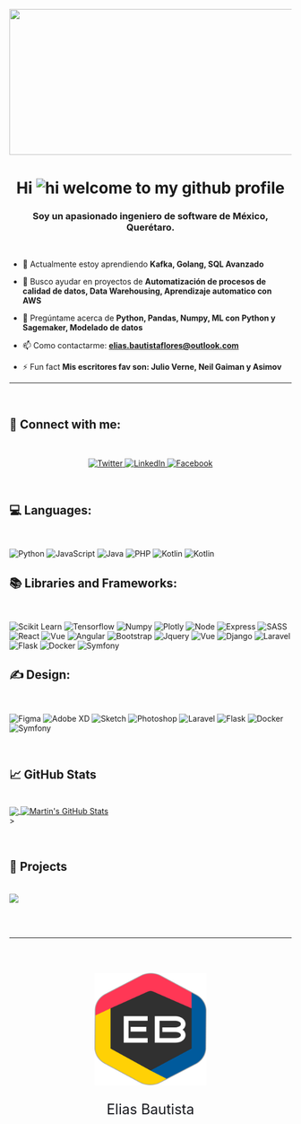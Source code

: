 <!--- GIF --->
<p align="center">
  <img width="1200" height="260" src="https://raw.githubusercontent.com/EliasBautista/EliasBautista/master/assets/Banner.gif">
</p>
 <!--- Encabezado --->
<h1 align="center">Hi <img src="https://user-images.githubusercontent.com/1303154/88677602-1635ba80-d120-11ea-84d8-d263ba5fc3c0.gif" width="28px" alt="hi"> welcome to my github profile</h1>
<h3 align="center">Soy un apasionado ingeniero de software de México, Querétaro.</h3>
<br/>

 <!--- Descripción --->
- 🌱 Actualmente estoy aprendiendo **Kafka, Golang, SQL Avanzado**

- 🤝 Busco ayudar en proyectos de **Automatización de procesos de calidad de datos, Data Warehousing, Aprendizaje automatico con AWS**

- 💬 Pregúntame acerca de **Python, Pandas, Numpy, ML con Python y Sagemaker, Modelado de datos**

- 📫 Como contactarme: **elias.bautistaflores@outlook.com**

- ⚡ Fun fact **Mis escritores fav son: Julio Verne, Neil Gaiman y Asimov**

<hr/>
 <!--- Social --->
<br/>
<h2 align="left"> 📧 Connect with me:</h2>
<br/>

<p align="center">
  <a href="https://twitter.com/HugoDanzig" target="_blank">
    <img src="https://img.shields.io/badge/twitter-%231DA1F2.svg?&style=for-the-badge&logo=twitter&logoColor=white&color=071A2C" alt="Twitter"/>
  </a>
  <a href="https://www.linkedin.com/in/hugo-elias-bautista-flores-6133761aa/" target="_blank">
    <img src="https://img.shields.io/badge/linkedin-%230077B5.svg?&style=for-the-badge&logo=linkedin&logoColor=white&color=071A2C" alt="LinkedIn"/>
  </a>
  <a href="https://www.kaggle.com/eliasbautistafl" target="_blank">
    <img src="https://img.shields.io/badge/Kaggle-%231877F2.svg?&style=for-the-badge&logo=Kaggle&logoColor=white&color=071A2C" alt="Facebook"/>
  </a>
</p>


<br/>
<!--- Lenguajes --->
<h2 align="left">&#128187; Languages:</h2>
<br>

![Python](https://img.shields.io/badge/Python-FFD43B?style=for-the-badge&logo=python&logoColor=darkgreen)
![JavaScript](https://img.shields.io/badge/JavaScript-323330?style=for-the-badge&logo=javascript&logoColor=F7DF1E)
![Java](https://img.shields.io/badge/Java-ED8B00?style=for-the-badge&logo=java&logoColor=white)
![PHP](https://img.shields.io/badge/PHP-777BB4?style=for-the-badge&logo=php&logoColor=white)
![Kotlin](https://img.shields.io/badge/Kotlin-0095D5?&style=for-the-badge&logo=kotlin&logoColor=white)
![Kotlin](https://img.shields.io/badge/R-276DC3?style=for-the-badge&logo=r&logoColor=white)

<!--- Frameworks --->
<h2 align="left">&#128218; Libraries and Frameworks:</h2>
<br>

![Scikit Learn](https://img.shields.io/badge/scikit_learn-F7931E?style=for-the-badge&logo=scikit-learn&logoColor=white)
![Tensorflow](https://img.shields.io/badge/TensorFlow-FF6F00?style=for-the-badge&logo=TensorFlow&logoColor=white)
![Numpy](https://img.shields.io/badge/Numpy-777BB4?style=for-the-badge&logo=numpy&logoColor=white)
![Plotly](https://img.shields.io/badge/Plotly-239120?style=for-the-badge&logo=plotly&logoColor=white)
![Node](https://img.shields.io/badge/Node.js-339933?style=for-the-badge&logo=nodedotjs&logoColor=white)
![Express](https://img.shields.io/badge/Express.js-000000?style=for-the-badge&logo=express&logoColor=white)
![SASS](https://img.shields.io/badge/Sass-CC6699?style=for-the-badge&logo=sass&logoColor=white)
![React](https://img.shields.io/badge/React-20232A?style=for-the-badge&logo=react&logoColor=61DAFB)
![Vue](https://img.shields.io/badge/Vue.js-35495E?style=for-the-badge&logo=vuedotjs&logoColor=4FC08D)
![Angular](https://img.shields.io/badge/Angular-DD0031?style=for-the-badge&logo=angular&logoColor=white)
![Bootstrap](https://img.shields.io/badge/Bootstrap-563D7C?style=for-the-badge&logo=bootstrap&logoColor=white)
![Jquery](https://img.shields.io/badge/jQuery-0769AD?style=for-the-badge&logo=jquery&logoColor=white)
![Vue](https://img.shields.io/badge/Vue.js-35495E?style=for-the-badge&logo=vuedotjs&logoColor=4FC08D)
![Django](https://img.shields.io/badge/Django-092E20?style=for-the-badge&logo=django&logoColor=white)
![Laravel](https://img.shields.io/badge/Laravel-FF2D20?style=for-the-badge&logo=laravel&logoColor=white)
![Flask](https://img.shields.io/badge/Flask-000000?style=for-the-badge&logo=flask&logoColor=white)
![Docker](https://img.shields.io/badge/Docker-2CA5E0?style=for-the-badge&logo=docker&logoColor=white)
![Symfony](https://img.shields.io/badge/Symfony-000000?style=for-the-badge&logo=Symfony&logoColor=white)


<!--- Diseño --->
<h2 align="left">&#9997; Design:</h2>
<br>

![Figma](https://img.shields.io/badge/Figma-F24E1E?style=for-the-badge&logo=figma&logoColor=white)
![Adobe XD](https://img.shields.io/badge/Adobe%20XD-470137?style=for-the-badge&logo=Adobe%20XD&logoColor=#FF61F6)
![Sketch](https://img.shields.io/badge/Sketch-FFB387?style=for-the-badge&logo=sketch&logoColor=black)
![Photoshop](https://img.shields.io/badge/Adobe%20Photoshop-31A8FF?style=for-the-badge&logo=Adobe%20Photoshop&logoColor=black)
![Laravel](https://img.shields.io/badge/Ant%20Design-1890FF?style=for-the-badge&logo=antdesign&logoColor=white)
![Flask](https://img.shields.io/badge/Material--UI-0081CB?style=for-the-badge&logo=material-ui&logoColor=white)
![Docker](https://img.shields.io/badge/Adobe%20Illustrator-FF9A00?style=for-the-badge&logo=adobe%20illustrator&logoColor=white)
![Symfony](https://img.shields.io/badge/Adobe-After%20Effects-CF96FD?style=for-the-badge&logo=Adobe-After-Effects&labelColor=393665&logoWidth=15)

<br/>
<h2>&#x1f4c8; GitHub Stats</h2>
<br/>
<a href="https://github.com/EliasBautista">
  <img align="center" src="https://github-readme-stats.vercel.app/api/top-langs/?username=EliasBautista&hide=java,html,tex&title_color=ffffff&text_color=c9cacc&icon_color=2bbc8a&bg_color=1d1f21&langs_count=4" />
</a>
<a href="https://github.com/EliasBautista">
  <img align="center" src="https://github-readme-stats.vercel.app/api?username=EliasBautista&show_icons=true&line_height=27&count_private=true&title_color=ffffff&text_color=c9cacc&icon_color=2bbc8a&bg_color=1d1f21" alt="Martin's GitHub Stats" />
</a>

<br/>
></p>

<br/>
<h2>&#x1f4c1; Projects</h2>
<br/>

<a href="https://github.com/EliasBautista/2DO_Post_It">
  <img align="center" src="https://github-readme-stats.vercel.app/api/pin/?username=EliasBautista&repo=2DO_Post_It&title_color=ffffff&text_color=c9cacc&icon_color=2bbc8a&bg_color=1d1f21" />
</a>

<br/><br/>
<hr>
<br/><br/>

<p align="center">
  <img width="200" height="200" src="https://raw.githubusercontent.com/EliasBautista/EliasBautista/master/assets/Logo.png">
</p>



<p align="center" style="color:#18191F;font-size:25px;">
Elias Bautista
</p>

